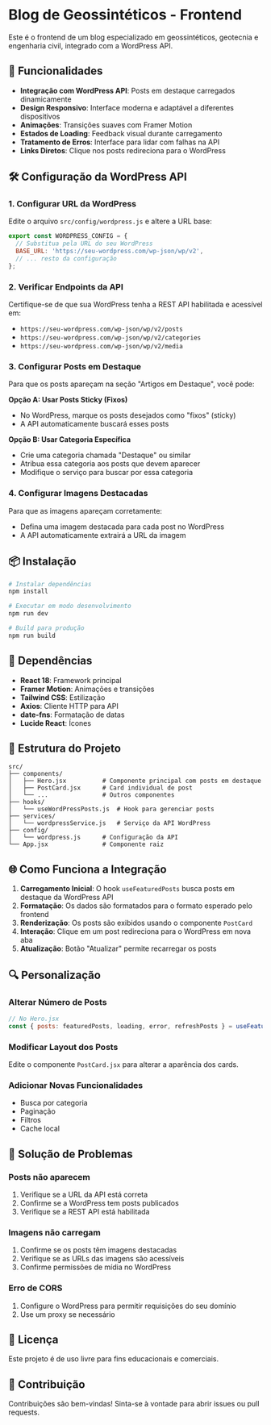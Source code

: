 # Blog de Geossintéticos - Frontend

Este é o frontend de um blog especializado em geossintéticos, geotecnia e engenharia civil, integrado com a WordPress API.

## 🚀 Funcionalidades

- **Integração com WordPress API**: Posts em destaque carregados dinamicamente
- **Design Responsivo**: Interface moderna e adaptável a diferentes dispositivos
- **Animações**: Transições suaves com Framer Motion
- **Estados de Loading**: Feedback visual durante carregamento
- **Tratamento de Erros**: Interface para lidar com falhas na API
- **Links Diretos**: Clique nos posts redireciona para o WordPress

## 🛠️ Configuração da WordPress API

### 1. Configurar URL da WordPress

Edite o arquivo `src/config/wordpress.js` e altere a URL base:

```javascript
export const WORDPRESS_CONFIG = {
  // Substitua pela URL do seu WordPress
  BASE_URL: 'https://seu-wordpress.com/wp-json/wp/v2',
  // ... resto da configuração
};
```

### 2. Verificar Endpoints da API

Certifique-se de que sua WordPress tenha a REST API habilitada e acessível em:
- `https://seu-wordpress.com/wp-json/wp/v2/posts`
- `https://seu-wordpress.com/wp-json/wp/v2/categories`
- `https://seu-wordpress.com/wp-json/wp/v2/media`

### 3. Configurar Posts em Destaque

Para que os posts apareçam na seção "Artigos em Destaque", você pode:

**Opção A: Usar Posts Sticky (Fixos)**
- No WordPress, marque os posts desejados como "fixos" (sticky)
- A API automaticamente buscará esses posts

**Opção B: Usar Categoria Específica**
- Crie uma categoria chamada "Destaque" ou similar
- Atribua essa categoria aos posts que devem aparecer
- Modifique o serviço para buscar por essa categoria

### 4. Configurar Imagens Destacadas

Para que as imagens apareçam corretamente:
- Defina uma imagem destacada para cada post no WordPress
- A API automaticamente extrairá a URL da imagem

## 📦 Instalação

```bash
# Instalar dependências
npm install

# Executar em modo desenvolvimento
npm run dev

# Build para produção
npm run build
```

## 🔧 Dependências

- **React 18**: Framework principal
- **Framer Motion**: Animações e transições
- **Tailwind CSS**: Estilização
- **Axios**: Cliente HTTP para API
- **date-fns**: Formatação de datas
- **Lucide React**: Ícones

## 📁 Estrutura do Projeto

```
src/
├── components/
│   ├── Hero.jsx          # Componente principal com posts em destaque
│   ├── PostCard.jsx      # Card individual de post
│   └── ...               # Outros componentes
├── hooks/
│   └── useWordPressPosts.js  # Hook para gerenciar posts
├── services/
│   └── wordpressService.js   # Serviço da API WordPress
├── config/
│   └── wordpress.js      # Configuração da API
└── App.jsx               # Componente raiz
```

## 🌐 Como Funciona a Integração

1. **Carregamento Inicial**: O hook `useFeaturedPosts` busca posts em destaque da WordPress API
2. **Formatação**: Os dados são formatados para o formato esperado pelo frontend
3. **Renderização**: Os posts são exibidos usando o componente `PostCard`
4. **Interação**: Clique em um post redireciona para o WordPress em nova aba
5. **Atualização**: Botão "Atualizar" permite recarregar os posts

## 🔍 Personalização

### Alterar Número de Posts
```javascript
// No Hero.jsx
const { posts: featuredPosts, loading, error, refreshPosts } = useFeaturedPosts(6) // 6 posts
```

### Modificar Layout dos Posts
Edite o componente `PostCard.jsx` para alterar a aparência dos cards.

### Adicionar Novas Funcionalidades
- Busca por categoria
- Paginação
- Filtros
- Cache local

## 🚨 Solução de Problemas

### Posts não aparecem
1. Verifique se a URL da API está correta
2. Confirme se a WordPress tem posts publicados
3. Verifique se a REST API está habilitada

### Imagens não carregam
1. Confirme se os posts têm imagens destacadas
2. Verifique se as URLs das imagens são acessíveis
3. Confirme permissões de mídia no WordPress

### Erro de CORS
1. Configure o WordPress para permitir requisições do seu domínio
2. Use um proxy se necessário

## 📝 Licença

Este projeto é de uso livre para fins educacionais e comerciais.

## 🤝 Contribuição

Contribuições são bem-vindas! Sinta-se à vontade para abrir issues ou pull requests.
